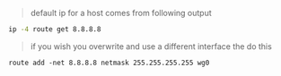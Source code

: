 > default ip for a host comes from following output
```sh
ip -4 route get 8.8.8.8
```
> if you wish you overwrite and use a different interface the do this
```
route add -net 8.8.8.8 netmask 255.255.255.255 wg0
```
